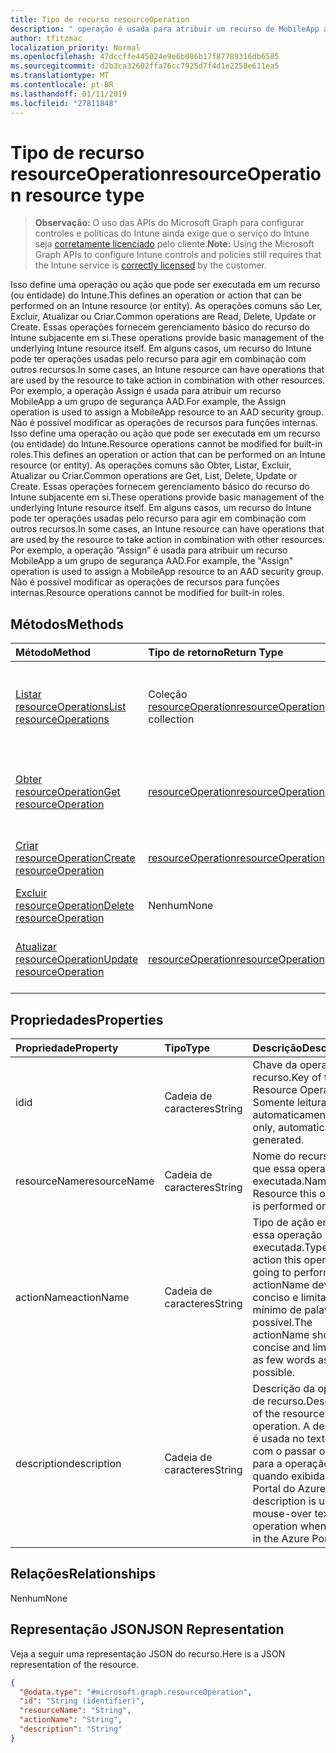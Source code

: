 ```yaml
---
title: Tipo de recurso resourceOperation
description: " operação é usada para atribuir um recurso de MobileApp a um grupo de segurança AAD.  Não é possível modificar as operações de recursos para funções internas."
author: tfitzmac
localization_priority: Normal
ms.openlocfilehash: 47dccffe445024e9e6b086b17f87789316db6585
ms.sourcegitcommit: d2b3ca32602ffa76cc7925d7f4d1e2258e611ea5
ms.translationtype: MT
ms.contentlocale: pt-BR
ms.lasthandoff: 01/11/2019
ms.locfileid: "27811848"
---
```

# <a name="resourceoperation-resource-type"></a><span data-ttu-id="ae2dc-104">Tipo de recurso resourceOperation</span><span class="sxs-lookup"><span data-stu-id="ae2dc-104">resourceOperation resource type</span></span>

> <span data-ttu-id="ae2dc-105">**Observação:** O uso das APIs do Microsoft Graph para configurar controles e políticas do Intune ainda exige que o serviço do Intune seja [corretamente licenciado](https://go.microsoft.com/fwlink/?linkid=839381) pelo cliente.</span><span class="sxs-lookup"><span data-stu-id="ae2dc-105">**Note:** Using the Microsoft Graph APIs to configure Intune controls and policies still requires that the Intune service is [correctly licensed](https://go.microsoft.com/fwlink/?linkid=839381) by the customer.</span></span>

<span data-ttu-id="ae2dc-106">Isso define uma operação ou ação que pode ser executada em um recurso (ou entidade) do Intune.</span><span class="sxs-lookup"><span data-stu-id="ae2dc-106">This defines an operation or action that can be performed on an Intune resource (or entity).</span></span>  <span data-ttu-id="ae2dc-107">As operações comuns são Ler, Excluir, Atualizar ou Criar.</span><span class="sxs-lookup"><span data-stu-id="ae2dc-107">Common operations are Read, Delete, Update or Create.</span></span>  <span data-ttu-id="ae2dc-108">Essas operações fornecem gerenciamento básico do recurso do Intune subjacente em si.</span><span class="sxs-lookup"><span data-stu-id="ae2dc-108">These operations provide basic management of the underlying Intune resource itself.</span></span>  <span data-ttu-id="ae2dc-109">Em alguns casos, um recurso do Intune pode ter operações usadas pelo recurso para agir em combinação com outros recursos.</span><span class="sxs-lookup"><span data-stu-id="ae2dc-109">In some cases, an Intune resource can have operations that are used by the resource to take action in combination with other resources.</span></span>  <span data-ttu-id="ae2dc-110">Por exemplo, a operação Assign é usada para atribuir um recurso MobileApp a um grupo de segurança AAD.</span><span class="sxs-lookup"><span data-stu-id="ae2dc-110">For example, the Assign operation is used to assign a MobileApp resource to an AAD security group.</span></span>  <span data-ttu-id="ae2dc-111">Não é possível modificar as operações de recursos para funções internas. Isso define uma operação ou ação que pode ser executada em um recurso (ou entidade) do Intune.</span><span class="sxs-lookup"><span data-stu-id="ae2dc-111">Resource operations cannot be modified for built-in roles.This defines an operation or action that can be performed on an Intune resource (or entity).</span></span>  <span data-ttu-id="ae2dc-112">As operações comuns são Obter, Listar, Excluir, Atualizar ou Criar.</span><span class="sxs-lookup"><span data-stu-id="ae2dc-112">Common operations are Get, List, Delete, Update or Create.</span></span>  <span data-ttu-id="ae2dc-113">Essas operações fornecem gerenciamento básico do recurso do Intune subjacente em si.</span><span class="sxs-lookup"><span data-stu-id="ae2dc-113">These operations provide basic management of the underlying Intune resource itself.</span></span>  <span data-ttu-id="ae2dc-114">Em alguns casos, um recurso do Intune pode ter operações usadas pelo recurso para agir em combinação com outros recursos.</span><span class="sxs-lookup"><span data-stu-id="ae2dc-114">In some cases, an Intune resource can have operations that are used by the resource to take action in combination with other resources.</span></span>  <span data-ttu-id="ae2dc-115">Por exemplo, a operação “Assign” é usada para atribuir um recurso MobileApp a um grupo de segurança AAD.</span><span class="sxs-lookup"><span data-stu-id="ae2dc-115">For example, the "Assign" operation is used to assign a MobileApp resource to an AAD security group.</span></span>  <span data-ttu-id="ae2dc-116">Não é possível modificar as operações de recursos para funções internas.</span><span class="sxs-lookup"><span data-stu-id="ae2dc-116">Resource operations cannot be modified for built-in roles.</span></span>
## <a name="methods"></a><span data-ttu-id="ae2dc-117">Métodos</span><span class="sxs-lookup"><span data-stu-id="ae2dc-117">Methods</span></span>
|<span data-ttu-id="ae2dc-118">Método</span><span class="sxs-lookup"><span data-stu-id="ae2dc-118">Method</span></span>|<span data-ttu-id="ae2dc-119">Tipo de retorno</span><span class="sxs-lookup"><span data-stu-id="ae2dc-119">Return Type</span></span>|<span data-ttu-id="ae2dc-120">Descrição</span><span class="sxs-lookup"><span data-stu-id="ae2dc-120">Description</span></span>|
|:---|:---|:---|
|[<span data-ttu-id="ae2dc-121">Listar resourceOperations</span><span class="sxs-lookup"><span data-stu-id="ae2dc-121">List resourceOperations</span></span>](../api/intune-rbac-resourceoperation-list.md)|<span data-ttu-id="ae2dc-122">Coleção [resourceOperation](../resources/intune-rbac-resourceoperation.md)</span><span class="sxs-lookup"><span data-stu-id="ae2dc-122">[resourceOperation](../resources/intune-rbac-resourceoperation.md) collection</span></span>|<span data-ttu-id="ae2dc-123">Listar propriedades e relações dos objetos [resourceOperation](../resources/intune-rbac-resourceoperation.md).</span><span class="sxs-lookup"><span data-stu-id="ae2dc-123">List properties and relationships of the [resourceOperation](../resources/intune-rbac-resourceoperation.md) objects.</span></span>|
|[<span data-ttu-id="ae2dc-124">Obter resourceOperation</span><span class="sxs-lookup"><span data-stu-id="ae2dc-124">Get resourceOperation</span></span>](../api/intune-rbac-resourceoperation-get.md)|[<span data-ttu-id="ae2dc-125">resourceOperation</span><span class="sxs-lookup"><span data-stu-id="ae2dc-125">resourceOperation</span></span>](../resources/intune-rbac-resourceoperation.md)|<span data-ttu-id="ae2dc-126">Ler propriedades e relações do objeto [resourceOperation](../resources/intune-rbac-resourceoperation.md).</span><span class="sxs-lookup"><span data-stu-id="ae2dc-126">Read properties and relationships of the [resourceOperation](../resources/intune-rbac-resourceoperation.md) object.</span></span>|
|[<span data-ttu-id="ae2dc-127">Criar resourceOperation</span><span class="sxs-lookup"><span data-stu-id="ae2dc-127">Create resourceOperation</span></span>](../api/intune-rbac-resourceoperation-create.md)|[<span data-ttu-id="ae2dc-128">resourceOperation</span><span class="sxs-lookup"><span data-stu-id="ae2dc-128">resourceOperation</span></span>](../resources/intune-rbac-resourceoperation.md)|<span data-ttu-id="ae2dc-129">Criar um novo objeto [resourceOperation](../resources/intune-rbac-resourceoperation.md).</span><span class="sxs-lookup"><span data-stu-id="ae2dc-129">Create a new [resourceOperation](../resources/intune-rbac-resourceoperation.md) object.</span></span>|
|[<span data-ttu-id="ae2dc-130">Excluir resourceOperation</span><span class="sxs-lookup"><span data-stu-id="ae2dc-130">Delete resourceOperation</span></span>](../api/intune-rbac-resourceoperation-delete.md)|<span data-ttu-id="ae2dc-131">Nenhum</span><span class="sxs-lookup"><span data-stu-id="ae2dc-131">None</span></span>|<span data-ttu-id="ae2dc-132">Excluir um [resourceOperation](../resources/intune-rbac-resourceoperation.md)</span><span class="sxs-lookup"><span data-stu-id="ae2dc-132">Deletes a [resourceOperation](../resources/intune-rbac-resourceoperation.md).</span></span>|
|[<span data-ttu-id="ae2dc-133">Atualizar resourceOperation</span><span class="sxs-lookup"><span data-stu-id="ae2dc-133">Update resourceOperation</span></span>](../api/intune-rbac-resourceoperation-update.md)|[<span data-ttu-id="ae2dc-134">resourceOperation</span><span class="sxs-lookup"><span data-stu-id="ae2dc-134">resourceOperation</span></span>](../resources/intune-rbac-resourceoperation.md)|<span data-ttu-id="ae2dc-135">Atualizar as propriedades de um objeto [resourceOperation](../resources/intune-rbac-resourceoperation.md).</span><span class="sxs-lookup"><span data-stu-id="ae2dc-135">Update the properties of a [resourceOperation](../resources/intune-rbac-resourceoperation.md) object.</span></span>|

## <a name="properties"></a><span data-ttu-id="ae2dc-136">Propriedades</span><span class="sxs-lookup"><span data-stu-id="ae2dc-136">Properties</span></span>
|<span data-ttu-id="ae2dc-137">Propriedade</span><span class="sxs-lookup"><span data-stu-id="ae2dc-137">Property</span></span>|<span data-ttu-id="ae2dc-138">Tipo</span><span class="sxs-lookup"><span data-stu-id="ae2dc-138">Type</span></span>|<span data-ttu-id="ae2dc-139">Descrição</span><span class="sxs-lookup"><span data-stu-id="ae2dc-139">Description</span></span>|
|:---|:---|:---|
|<span data-ttu-id="ae2dc-140">id</span><span class="sxs-lookup"><span data-stu-id="ae2dc-140">id</span></span>|<span data-ttu-id="ae2dc-141">Cadeia de caracteres</span><span class="sxs-lookup"><span data-stu-id="ae2dc-141">String</span></span>|<span data-ttu-id="ae2dc-142">Chave da operação de recurso.</span><span class="sxs-lookup"><span data-stu-id="ae2dc-142">Key of the Resource Operation.</span></span> <span data-ttu-id="ae2dc-143">Somente leitura, gerada automaticamente.</span><span class="sxs-lookup"><span data-stu-id="ae2dc-143">Read-only, automatically generated.</span></span>|
|<span data-ttu-id="ae2dc-144">resourceName</span><span class="sxs-lookup"><span data-stu-id="ae2dc-144">resourceName</span></span>|<span data-ttu-id="ae2dc-145">Cadeia de caracteres</span><span class="sxs-lookup"><span data-stu-id="ae2dc-145">String</span></span>|<span data-ttu-id="ae2dc-146">Nome do recurso em que essa operação é executada.</span><span class="sxs-lookup"><span data-stu-id="ae2dc-146">Name of the Resource this operation is performed on.</span></span>|
|<span data-ttu-id="ae2dc-147">actionName</span><span class="sxs-lookup"><span data-stu-id="ae2dc-147">actionName</span></span>|<span data-ttu-id="ae2dc-148">Cadeia de caracteres</span><span class="sxs-lookup"><span data-stu-id="ae2dc-148">String</span></span>|<span data-ttu-id="ae2dc-149">Tipo de ação em que essa operação será executada.</span><span class="sxs-lookup"><span data-stu-id="ae2dc-149">Type of action this operation is going to perform.</span></span> <span data-ttu-id="ae2dc-150">O actionName deve ser conciso e limitado ao mínimo de palavras possível.</span><span class="sxs-lookup"><span data-stu-id="ae2dc-150">The actionName should be concise and limited to as few words as possible.</span></span>|
|<span data-ttu-id="ae2dc-151">description</span><span class="sxs-lookup"><span data-stu-id="ae2dc-151">description</span></span>|<span data-ttu-id="ae2dc-152">Cadeia de caracteres</span><span class="sxs-lookup"><span data-stu-id="ae2dc-152">String</span></span>|<span data-ttu-id="ae2dc-153">Descrição da operação de recurso.</span><span class="sxs-lookup"><span data-stu-id="ae2dc-153">Description of the resource operation.</span></span> <span data-ttu-id="ae2dc-154">A descrição é usada no texto exibido com o passar o mouse para a operação quando exibida no Portal do Azure.</span><span class="sxs-lookup"><span data-stu-id="ae2dc-154">The description is used in mouse-over text for the operation when shown in the Azure Portal.</span></span>|

## <a name="relationships"></a><span data-ttu-id="ae2dc-155">Relações</span><span class="sxs-lookup"><span data-stu-id="ae2dc-155">Relationships</span></span>
<span data-ttu-id="ae2dc-156">Nenhum</span><span class="sxs-lookup"><span data-stu-id="ae2dc-156">None</span></span>
## <a name="json-representation"></a><span data-ttu-id="ae2dc-157">Representação JSON</span><span class="sxs-lookup"><span data-stu-id="ae2dc-157">JSON Representation</span></span>
<span data-ttu-id="ae2dc-158">Veja a seguir uma representação JSON do recurso.</span><span class="sxs-lookup"><span data-stu-id="ae2dc-158">Here is a JSON representation of the resource.</span></span>
<!-- {
  "blockType": "resource",
  "keyProperty": "id",
  "@odata.type": "microsoft.graph.resourceOperation"
}
-->
``` json
{
  "@odata.type": "#microsoft.graph.resourceOperation",
  "id": "String (identifier)",
  "resourceName": "String",
  "actionName": "String",
  "description": "String"
}
```



